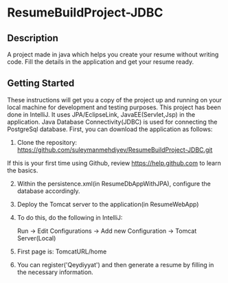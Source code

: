 # ResumeBuildProject-JDBC
## Description
A project made in java which helps you create your resume without writing code. Fill the details in the application and get your resume ready.
## Getting Started
These instructions will get you a copy of the project up and running on your local machine for development and testing purposes. This project has been done in IntelliJ. It uses JPA/EclipseLink, JavaEE(Servlet,Jsp)  in the application. Java Database Connectivity(JDBC) is used for connecting the PostgreSql database.
First, you can download the application as follows:

1) Clone the repository: https://github.com/suleymanmehdiyev/ResumeBuildProject-JDBC.git

If this is your first time using Github, review https://help.github.com to learn the basics.

2) Within the persistence.xml(in ResumeDbAppWithJPA), configure the database accordingly.
3) Deploy the Tomcat server to the application(in ResumeWebApp)
4) To do this, do the following in IntelliJ:

   Run -> Edit Configurations -> Add new Configuration -> Tomcat Server(Local)
5) First page is: TomcatURL/home
6) You can register('Qeydiyyat') and then generate a resume by filling in the necessary information.
